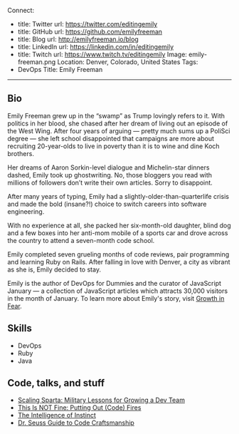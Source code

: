 Connect:
  - title: Twitter
    url: https://twitter.com/editingemily
  - title: GitHub
    url: https://github.com/emilyfreeman
  - title: Blog
    url: http://emilyfreeman.io/blog
  - title: LinkedIn
    url: https://linkedin.com/in/editingemily
  - title: Twitch
    url: https://www.twitch.tv/editingemily
Image: emily-freeman.png
Location: Denver, Colorado, United States
Tags:
  - DevOps
Title: Emily Freeman
---
## Bio
Emily Freeman grew up in the “swamp” as Trump lovingly refers to it. With politics in her blood, she chased after her dream of living out an episode of the West Wing. After four years of arguing — pretty much sums up a PoliSci degree — she left school disappointed that campaigns are more about recruiting 20-year-olds to live in poverty than it is to wine and dine Koch brothers.

Her dreams of Aaron Sorkin-level dialogue and Michelin-star dinners dashed, Emily took up ghostwriting. No, those bloggers you read with millions of followers don’t write their own articles. Sorry to disappoint.

After many years of typing, Emily had a slightly-older-than-quarterlife crisis and made the bold (insane?!) choice to switch careers into software engineering.

With no experience at all, she packed her six-month-old daughter, blind dog and a few boxes into her anti-mom mobile of a sports car and drove across the country to attend a seven-month code school.

Emily completed seven grueling months of code reviews, pair programming and learning Ruby on Rails. After falling in love with Denver, a city as vibrant as she is, Emily decided to stay.

Emily is the author of DevOps for Dummies and the curator of JavaScript January — a collection of JavaScript articles which attracts 30,000 visitors in the month of January. To learn more about Emily's story, visit [Growth in Fear](https://emilyfreeman.io/blog/growth-in-fear).

## Skills
* DevOps
* Ruby
* Java

## Code, talks, and stuff
* [Scaling Sparta: Military Lessons for Growing a Dev Team](https://youtu.be/69USidi0Yyk)
* [This Is NOT Fine: Putting Out (Code) Fires](https://youtu.be/qL2GFB3mSs8)
* [The Intelligence of Instinct](https://youtu.be/l0JtgRiaS4M)
* [Dr. Seuss Guide to Code Craftsmanship](https://youtu.be/jHtffUa0CHI)
